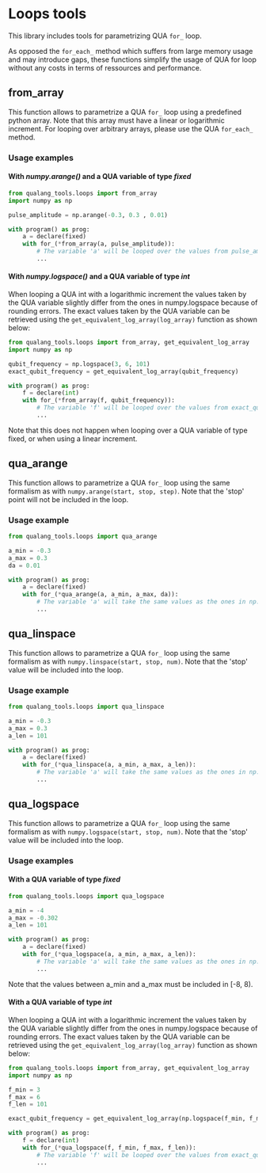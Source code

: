 # Loops tools
This library includes tools for parametrizing QUA `for_` loop. 

As opposed the `for_each_` method which suffers from large memory usage and may introduce gaps, 
these functions simplify the usage of QUA for loop without any costs in terms of ressources and performance.

## from_array
This function allows to parametrize a QUA `for_` loop using a predefined python array.
Note that this array must have a linear or logarithmic increment. For looping over arbitrary arrays, 
please use the QUA `for_each_` method.

### Usage examples

#### With *numpy.arange()* and a QUA variable of type *fixed*
```python
from qualang_tools.loops import from_array
import numpy as np 

pulse_amplitude = np.arange(-0.3, 0.3 , 0.01)

with program() as prog:
    a = declare(fixed)
    with for_(*from_array(a, pulse_amplitude)):
        # The variable 'a' will be looped over the values from pulse_amplitude
        ...
```

#### With *numpy.logspace()* and a QUA variable of type *int*
When looping a QUA int with a logarithmic increment the values taken by the QUA variable slightly differ from the ones 
in numpy.logspace because of rounding errors. The exact values taken by the QUA variable can be retrieved using the 
`get_equivalent_log_array(log_array)` function as shown below: 
```python
from qualang_tools.loops import from_array, get_equivalent_log_array
import numpy as np 

qubit_frequency = np.logspace(3, 6, 101)
exact_qubit_frequency = get_equivalent_log_array(qubit_frequency)

with program() as prog:
    f = declare(int)
    with for_(*from_array(f, qubit_frequency)):
        # The variable 'f' will be looped over the values from exact_qubit_frequency
        ...
```

Note that this does not happen when looping over a QUA variable of type fixed, or when using a linear increment.

## qua_arange

This function allows to parametrize a QUA `for_` loop using the same formalism as with `numpy.arange(start, stop, step)`.
Note that the 'stop' point will not be included in the loop.

### Usage example

```python
from qualang_tools.loops import qua_arange

a_min = -0.3
a_max = 0.3
da = 0.01

with program() as prog:
    a = declare(fixed)
    with for_(*qua_arange(a, a_min, a_max, da)):
        # The variable 'a' will take the same values as the ones in np.arange(a_min, a_max , da)
        ...
```

## qua_linspace

This function allows to parametrize a QUA `for_` loop using the same formalism as with `numpy.linspace(start, stop, num)`.
Note that the 'stop' value will be included into the loop.

### Usage example

```python
from qualang_tools.loops import qua_linspace

a_min = -0.3
a_max = 0.3
a_len = 101

with program() as prog:
    a = declare(fixed)
    with for_(*qua_linspace(a, a_min, a_max, a_len)):
        # The variable 'a' will take the same values as the ones in np.linspace(a_min, a_max , a_len)
        ...
```

## qua_logspace

This function allows to parametrize a QUA `for_` loop using the same formalism as with `numpy.logspace(start, stop, num)`.
Note that the 'stop' value will be included into the loop.

### Usage examples

#### With a QUA variable of type *fixed*

```python
from qualang_tools.loops import qua_logspace

a_min = -4
a_max = -0.302
a_len = 101

with program() as prog:
    a = declare(fixed)
    with for_(*qua_logspace(a, a_min, a_max, a_len)):
        # The variable 'a' will take the same values as the ones in np.logspace(a_min, a_max , a_len)
        ...
```
Note that the values between a_min and a_max must be included in [-8, 8).

#### With a QUA variable of type *int*
When looping a QUA int with a logarithmic increment the values taken by the QUA variable slightly differ from the ones 
in numpy.logspace because of rounding errors. The exact values taken by the QUA variable can be retrieved using the 
`get_equivalent_log_array(log_array)` function as shown below: 
```python
from qualang_tools.loops import from_array, get_equivalent_log_array
import numpy as np 

f_min = 3
f_max = 6
f_len = 101

exact_qubit_frequency = get_equivalent_log_array(np.logspace(f_min, f_max, f_len))

with program() as prog:
    f = declare(int)
    with for_(*qua_logspace(f, f_min, f_max, f_len)):
        # The variable 'f' will be looped over the values from exact_qubit_frequency
        ...
```